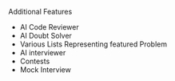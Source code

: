Additional Features 
- AI Code Reviewer
- AI Doubt Solver
- Various Lists Representing featured Problem
- AI interviewer
- Contests
- Mock Interview